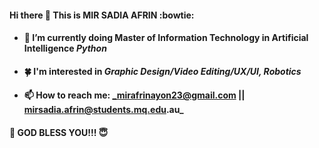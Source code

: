 #### Hi there 👋 This is **MIR SADIA AFRIN** :bowtie:

- #### 🌱 I’m currently doing Master of Information Technology in Artificial Intelligence **_Python_**
- #### :four_leaf_clover: I'm interested in **_Graphic Design/Video Editing/UX/UI, Robotics_**
- #### 📫 How to reach me: **_mirafrinayon23@gmail.com || mirsadia.afrin@students.mq.edu.au_**

#### :star2: GOD BLESS YOU!!! :innocent:

<!--
**mirafrinayon/mirafrinayon** is a ✨ _special_ ✨ repository because its `README.md` (this file) appears on your GitHub profile.

- 🔭 I’m currently working on ...
- 🌱 I’m currently learning ...
- 👯 I’m looking to collaborate on ...
- 🤔 I’m looking for help with ...
- 💬 Ask me about ...
- 📫 How to reach me: ...
- 😄 Pronouns: ...
- ⚡ Fun fact: ...
-->

